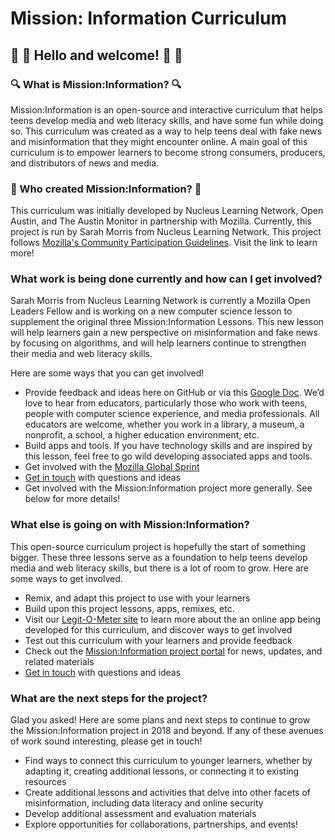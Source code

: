# Mission: Information Curriculum 
## :wave: :tada: Hello and welcome! :tada: :wave: 

### :mag: What is Mission:Information? :mag:
<p>Mission:Information is an open-source and interactive curriculum that helps teens develop media and web literacy skills, and have some fun while doing so. This curriculum was created as a way to help teens deal with fake news and misinformation that they might encounter online. A main goal of this curriculum is to empower learners to become strong consumers, producers, and distributors of news and media.</p> 

### 🤔 Who created Mission:Information? 🤔
<p>This curriculum was initially developed by Nucleus Learning Network, Open Austin, and The Austin Monitor in partnership with Mozilla. Currently, this project is run by Sarah Morris from Nucleus Learning Network. This project follows <a href="https://www.mozilla.org/en-US/about/governance/policies/participation/">Mozilla's Community Participation Guidelines</a>. Visit the link to learn more!</p>

### What work is being done currently and how can I get involved? 
<p>Sarah Morris from Nucleus Learning Network is currently a Mozilla Open Leaders Fellow and is working on a new computer science lesson to supplement the original three Mission:Information Lessons. This new lesson will help learners gain a new perspective on misinformation and fake news by focusing on algorithms, and will help learners continue to strengthen their media and web literacy skills. </p>
<p>Here are some ways that you can get involved!</p>
<ul>
  <li>Provide feedback and ideas here on GitHub or via this <a href="https://docs.google.com/document/d/13vd5r2vM5gJkISBDT-MH4eRRW7Qic5JO1brYQjYr5Us/edit?usp=sharing">Google Doc</a>. We’d love to hear from educators, particularly those who work with teens, people with computer science experience, and media professionals. All educators are welcome, whether you work in a library, a museum, a nonprofit, a school, a higher education environment, etc.   </li>
  <li> Build apps and tools. If you have technology skills and are inspired by this lesson, feel free to go wild developing associated apps and tools. </li>
  <li>Get involved with the <a href="https://mozilla.github.io/global-sprint/">Mozilla Global Sprint</a></li>
  <li><a href="mailto:info@nucleuslearningnetwork.org">Get in touch</a> with questions and ideas</li>
  <li>Get involved with the Mission:Information project more generally. See below for more details!</li>
  </ul>

### What else is going on with Mission:Information?
<p>This open-source curriculum project is hopefully the start of something bigger. These three lessons serve as a foundation to help teens develop media and web literacy skills, but there is a lot of room to grow. Here are some ways to get involved.</p> 
<ul>
<li>Remix, and adapt this project to use with your learners</li>
  <li>Build upon this project lessons, apps, remixes, etc.</li>
<li>Visit our <a href="https://github.com/civicparty/legitometer">Legit-O-Meter site</a> to learn more about the an online app being developed for this curriculum, and discover ways to get involved</li>
<li>Test out this curriculum with your learners and provide feedback</li>
<li>Check out the <a href="http://www.missioninfo.net">Mission:Information project portal</a> for news, updates, and related materials</li>
<li><a href="mailto:info@nucleuslearningnetwork.org">Get in touch</a> with questions and ideas</li>
</ul>

### What are the next steps for the project? 
<p>Glad you asked! Here are some plans and next steps to continue to grow the Mission:Information project in 2018 and beyond. If any of these avenues of work sound interesting, please get in touch!</p>
<ul>
  <li>Find ways to connect this curriculum to younger learners, whether by adapting it, creating additional lessons, or connecting it to existing resources</li>
  <li>Create additional lessons and activities that delve into other facets of misinformation, including data literacy and online security</li>
  <li>Develop additional assessment and evaluation materials</li> 
  <li>Explore opportunities for collaborations, partnerships, and events!</li>
  </ul>


